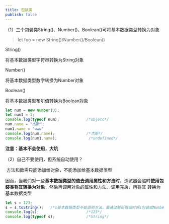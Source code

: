 ```yaml
---
title: 包装类
publish: false
---
```


（1）三个包装类String()、Number()、Boolean()可将基本数据类型转换为对象

>let foo = new String()/Number()/Boolean()

String()

将基本数据类型字符串转换为String对象

Number()

将基本数据类型数字转换为Number对象

Boolean()

将基本数据类型布尔值转换为Boolean对象

```js
let num = new Number(3);
let num1 = 1;
console.log(typeof num);			/*objetc*/
num.name = "杰斯";                  
num1.name = "www"                 
console.log(num.name);				/*杰斯*/
console.log(num1.name);				 /*undefined*/
```

**注意：基本不会使用，大坑**

（2）自己不要使用，但系统自动使用？

​	方法和数需只能添加给对象，不能添加给基本数据类型

​	因而，当我们对一些**基本数据类型的值去调用属性和方法时**，浏览器会临时**使用包装类将其转换为对象**，然后再调用对象的属性和方法，调用完后，再将其	转换为基本数据类型

```js
let s = 123;
s = s.toString();	/*s基本数据类型不能调用方法，要通过解析器临时将s包装成Number对象，再调用Number对象的toString，这样基本数据类型才能调方法*/
console.log(s);                     /*123*/
console.log(typeof s);              /*String*/
```

